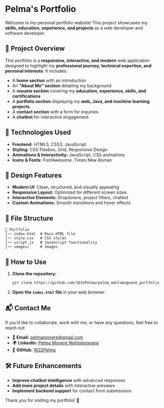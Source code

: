 # **Pelma's Portfolio**

Welcome to my personal portfolio website! This project showcases my **skills, education, experience, and projects** as a web developer and software developer.

## 📌 **Project Overview**
This portfolio is a **responsive, interactive, and modern** web application designed to highlight my **professional journey, technical expertise, and personal interests**. It includes:
- A **home section** with an introduction
- An **"About Me" section** detailing my background
- A **resume section** covering my **education, experience, skills, and certifications**
- A **portfolio section** displaying my **web, Java, and machine learning projects**
- A **contact section** with a form for inquiries
- A **chatbot** for interactive engagement

## 🚀 **Technologies Used**
- **Frontend:** HTML5, CSS3, JavaScript
- **Styling:** CSS Flexbox, Grid, Responsive Design
- **Animations & Interactivity:** JavaScript, CSS animations
- **Icons & Fonts:** FontAwesome, Times New Roman

## 🎨 **Design Features**
- **Modern UI:** Clean, structured, and visually appealing
- **Responsive Layout:** Optimized for different screen sizes
- **Interactive Elements:** Dropdowns, project filters, chatbot
- **Custom Animations:** Smooth transitions and hover effects

## 📂 **File Structure**
```
📁 Portfolio
│── index.html  # Main HTML file
│── style.css   # CSS styles
│── script.js   # JavaScript functionality
│── images/     # Images
```

## 📜 **How to Use**
1. **Clone the repository:**
   ```sh
   git clone https://github.com/1632Pelma/pelma_mahlobogoane_portfolio.git
   ```
2. **Open the `index.html` file** in your web browser.

## 📬 **Contact Me**
If you’d like to collaborate, work with me, or have any questions, feel free to reach out:
- 📧 **Email:** [pelmamonere@gmail.com](mailto:pelmamonere@gmail.com)
- 🌍 **LinkedIn:** [Pelma Monere Mahlobogoane](https://www.linkedin.com/in/pelma-monere-mahlobogoane-62a296280/)
- 🔗 **GitHub:** [1632Pelma](https://github.com/1632Pelma)

## 🛠️ **Future Enhancements**
- **Improve chatbot intelligence** with advanced responses
- **Add more project details** with interactive previews
- **Implement backend support** for contact form submissions

Thank you for visiting my portfolio! 🚀

